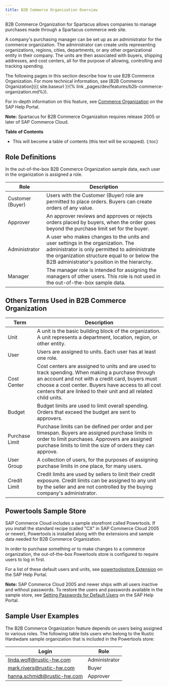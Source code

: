 ```yaml
---
title: B2B Commerce Organization Overview
---
```


B2B Commerce Organization for Spartacus allows companies to manage purchases made through a Spartacus commerce web site.

A company's purchasing manager can be set up as an administrator for the commerce organization. The administrator can create units representing organizations, regions, cities, departments, or any other organizational entity in their company. The units are then associated with buyers, shipping addresses, and cost centers, all for the purpose of allowing, controlling and tracking spending.

The following pages in this section describe how to use B2B Commerce Organization. For more technical information, see [B2B Commerce Organization]({{ site.baseurl }}{% link _pages/dev/features/b2b-commerce-organization.md%}).

For in-depth information on this feature, see [Commerce Organization](https://help.sap.com/viewer/4c33bf189ab9409e84e589295c36d96e/latest/en-US/8ac27d4d86691014a47588e9126fdf21.html) on the SAP Help Portal.

**Note:** Spartacus for B2B Commerce Organization requires release 2005 or later of SAP Commerce Cloud.

**Table of Contents**

- This will become a table of contents (this text will be scrapped).
{:toc}

## Role Definitions

In the out-of-the-box B2B Commerce Organization sample data, each user in the organization is assigned a role.

| Role | Description |
|---|---|
| Customer (Buyer) | Users with the Customer (Buyer) role are permitted to place orders. Buyers can create orders of any value. |
| Approver | An approver reviews and approves or rejects orders placed by buyers, when the order goes beyond the purchase limit set for the buyer. |
| Administrator | A user who makes changes to the units and user settings in the organization. The administrator is only permitted to administrate the organization structure equal to or below the B2B administrator's position in the hierarchy. |
| Manager | The manager role is intended for assigning the managers of other users. This role is not used in the out-of-the-box sample data. |

## Others Terms Used in B2B Commerce Organization

| Term | Description |
|---|---|
| Unit | A unit is the basic building block of the organization. A unit represents a department, location, region, or other entity. |
| User | Users are assigned to units. Each user has at least one role. |
| Cost Center | Cost centers are assigned to units and are used to track spending. When making a purchase through an account and not with a credit card, buyers must choose a cost center. Buyers have access to all cost centers that are linked to their unit and all related child units. |
| Budget | Budget limits are used to limit overall spending. Orders that exceed the budget are sent to approvers. |
| Purchase Limit | Purchase limits can be defined per order and per timespan. Buyers are assigned purchase limits in order to limit purchases. Approvers are assigned purchase limits to limit the size of orders they can approve. |
| User Group | A collection of users, for the purposes of assigning purchase limits in one place, for many users.
| Credit Limit | Credit limits are used by sellers to limit their credit exposure. Credit limits can be assigned to any unit by the seller and are not controlled by the buying company's administrator. |

## Powertools Sample Store

SAP Commerce Cloud includes a sample storefront called Powertools. If you install the standard recipe (called "CX" in SAP Commerce Cloud 2005 or newer), Powertools is installed along with the extensions and sample data needed for B2B Commerce Organization.

In order to purchase something or to make changes to a commerce organization, the out-of-the-box Powertools store is configured to require users to log in first.

For a list of these default users and units, see [powertoolsstore Extension](https://help.sap.com/viewer/7e47d40a176d48ba914b50957d003804/latest/en-US/8ae789ad86691014afcccba59ba613e9.html) on the SAP Help Portal.

**Note:** SAP Commerce Cloud 2005 and newer ships with all users inactive and without passwords. To restore the users and passwords available in the sample store, see [Setting Passwords for Default Users](https://help.sap.com/viewer/9433604f14ac4ed98908c6d4e7d8c1cc/latest/en-US/c5d463ec2fbb45b2a7aef664df42d2dc.html) on the SAP Help Portal.

## Sample User Examples

The B2B Commerce Organization feature depends on users being assigned to various roles. The following table lists users who belong to the Rustic Hardwdare sample organization that is included in the Powertools store:

| Login | Role |
|---|---|
| linda.wolf@rustic-hw.com | Administrator |
| mark.rivers@rustic-hw.com | Buyer |
| hanna.schmidt@rustic-hw.com | Approver |
